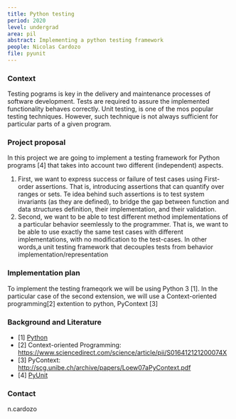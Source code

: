 ```yaml
---
title: Python testing
period: 2020
level: undergrad
area: pil
abstract: Implementing a python testing framework
people: Nicolas Cardozo
file: pyunit
---
```


### Context

Testing pograms is key in the delivery and maintenance processes of software development. Tests are required to assure the implemented functionality behaves correctly. Unit testing, is one of the mos popular testing techniques. However, such technique is not always sufficient for particular parts of a given program.

### Project proposal

In this project we are going to implement a testing framework for Python programs [4] that takes into account two different (independent) aspects.
 1.  First, we want to express success or failure of test cases using First-order assertions. That is, introducing assertions that can quantify over ranges or sets. Te idea behind such assertions is to test system invariants (as they are defined), to bridge the gap between function and data structures definition, their implementation, and their validation.
 2. Second, we want to be able to test different method implementations of a particular behavior seemlessly to the programmer. That is, we want to be able to use exactly the same test cases with different implementations, with no modification to the test-cases. In other words,a unit testing framework that decouples tests from behavior implementation/representation


### Implementation plan

To implement the testing frameqork we will be using Python 3 [1]. In the particular case of the second extension, we will use a Context-oriented programming[2] extention to python, PyContext [3]

### Background and Literature

- [1] [Python](https://www.rust-lang.org)
- [2] Context-oriented Programming: https://www.sciencedirect.com/science/article/pii/S016412121200074X
- [3] PyContext: http://scg.unibe.ch/archive/papers/Loew07aPyContext.pdf
- [4] [PyUnit](https://wiki.python.org/moin/PyUnit)

### Contact
n.cardozo